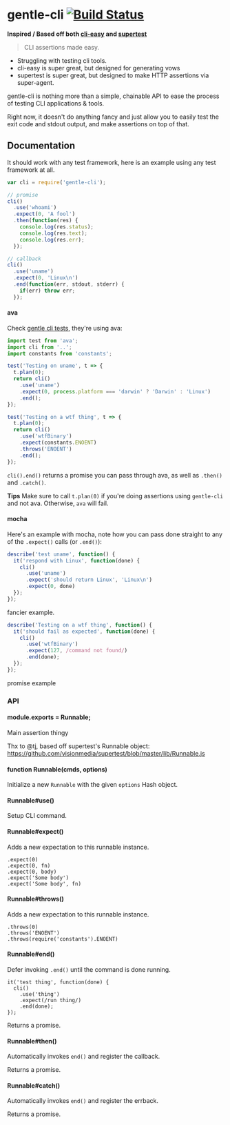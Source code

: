 # gentle-cli [![Build Status](https://travis-ci.org/mklabs/gentle-cli.svg?branch=master)](https://travis-ci.org/mklabs/gentle-cli)

**Inspired / Based off both [cli-easy](https://github.com/flatiron/cli-easy) and [supertest](https://github.com/visionmedia/supertest)**

> CLI assertions made easy.

- Struggling with testing cli tools.
- cli-easy is super great, but designed for generating vows
- supertest is super great, but designed to make HTTP assertions via super-agent.

gentle-cli is nothing more than a simple, chainable API to ease the process of
testing CLI applications & tools.

Right now, it doesn't do anything fancy and just allow you to easily test the
exit code and stdout output, and make assertions on top of that.

## Documentation

It should work with any test framework, here is an example using any
test framework at all.

```js
var cli = require('gentle-cli');

// promise
cli()
  .use('whoami')
  .expect(0, 'A fool')
  .then(function(res) {
    console.log(res.status);
    console.log(res.text);
    console.log(res.err);
  });

// callback
cli()
  .use('uname')
  .expect(0, 'Linux\n')
  .end(function(err, stdout, stderr) {
    if(err) throw err;
  });
```

#### ava

Check [gentle cli tests](./test), they're using ava:

```js
import test from 'ava';
import cli from '..';
import constants from 'constants';

test('Testing on uname', t => {
  t.plan(0);
  return cli()
    .use('uname')
    .expect(0, process.platform === 'darwin' ? 'Darwin' : 'Linux')
    .end();
});

test('Testing on a wtf thing', t => {
  t.plan(0);
  return cli()
    .use('wtfBinary')
    .expect(constants.ENOENT)
    .throws('ENOENT')
    .end();
});
```

`cli().end()` returns a promise you can pass through ava, as well as `.then()` and `.catch()`.

**Tips** Make sure to call `t.plan(0)` if you're doing assertions using `gentle-cli` and not ava. Otherwise, `ava` will fail.

#### mocha

Here's an example with mocha, note how you can pass done straight to any
of the `.expect()` calls (or `.end()`):

```js
describe('test uname', function() {
  it('respond with Linux', function(done) {
    cli()
      .use('uname')
      .expect('should return Linux', 'Linux\n')
      .expect(0, done)
  });
});
```

fancier example.

```js
describe('Testing on a wtf thing', function() {
  it('should fail as expected', function(done) {
    cli()
      .use('wtfBinary')
      .expect(127, /command not found/)
      .end(done);
  });
});
```

promise example



### API

#### module.exports = Runnable;

Main assertion thingy

Thx to @tj, based off supertest's Runnable object:
https://github.com/visionmedia/supertest/blob/master/lib/Runnable.js


#### function Runnable(cmds, options)

Initialize a new `Runnable` with the given `options` Hash object.


#### Runnable#use()

Setup CLI command.


#### Runnable#expect()

Adds a new expectation to this runnable instance.

```js:
.expect(0)
.expect(0, fn)
.expect(0, body)
.expect('Some body')
.expect('Some body', fn)
```
#### Runnable#throws()

Adds a new expectation to this runnable instance.

```js:
.throws(0)
.throws('ENOENT')
.throws(require('constants').ENOENT)
```

#### Runnable#end()

Defer invoking `.end()` until the command is done running.

```js:
it('test thing', function(done) {
  cli()
    .use('thing')
    .expect(/run thing/)
    .end(done);
});
```

Returns a promise.

#### Runnable#then()

Automatically invokes `end()` and register the callback.

Returns a promise.


#### Runnable#catch()

Automatically invokes `end()` and register the errback.

Returns a promise.
